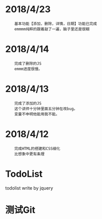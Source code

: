 # 2018/4/23
		基本功能【添加，删除，详情，日期】功能已完成
		emmmm纯粹的跟着敲了一遍，脑子里还是很糊
# 2018/4/14
		完成了删除的JS
		emmm进度很慢。
# 2018/4/13
		完成了添加的JS
		这个讲师十分钟里面五分钟在改bug。
		变量不申明他能用我不能。
# 2018/4/12
    	完成HTML的搭建和CSS细化
    	比想象中更有条理

# TodoList
todolist write by jquery

# 测试Git